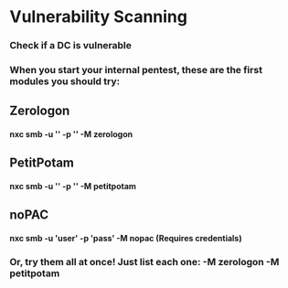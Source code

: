 # Vulnerability Scanning

### Check if a DC is vulnerable

### When you start your internal pentest, these are the first modules you should try:

## Zerologon

#### nxc smb <ip> -u '' -p '' -M zerologon

## PetitPotam

#### nxc smb <ip> -u '' -p '' -M petitpotam

## noPAC

#### nxc smb <ip> -u 'user' -p 'pass' -M nopac (Requires credentials)

### Or, try them all at once! Just list each one: -M zerologon -M petitpotam
